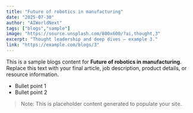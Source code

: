 ```yaml
---
title: "Future of robotics in manufacturing"
date: "2025-07-30"
author: "AIWorldNext"
tags: ["blogs","sample"]
image: "https://source.unsplash.com/800x600/?ai,thought,3"
excerpt: "Thought leadership and deep dives — example 3."
link: "https://example.com/blogs/3"
---
```


This is a sample blogs content for **Future of robotics in manufacturing**. Replace this text with your final article, job description, product details, or resource information.

- Bullet point 1
- Bullet point 2

> Note: This is placeholder content generated to populate your site.
